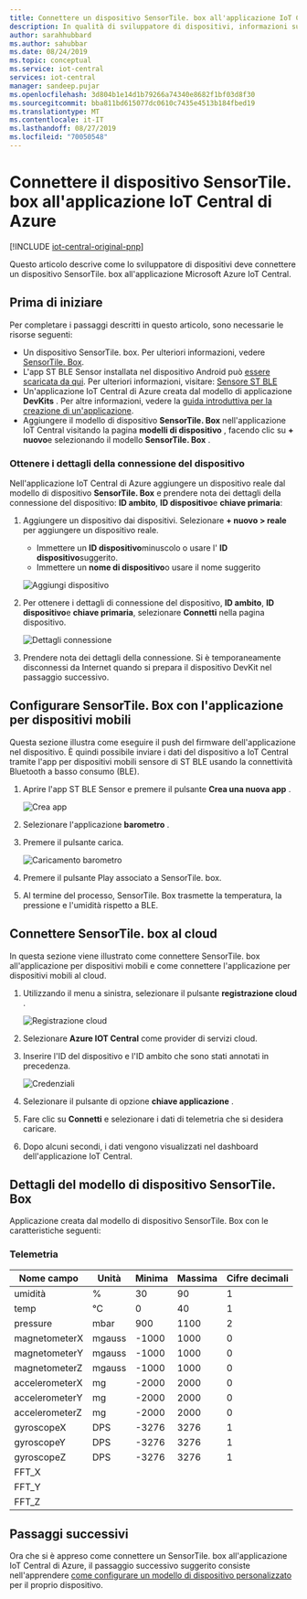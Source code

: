 ```yaml
---
title: Connettere un dispositivo SensorTile. box all'applicazione IoT Central di Azure | Microsoft Docs
description: In qualità di sviluppatore di dispositivi, informazioni su come connettere un dispositivo SensorTile. box all'applicazione IoT Central di Azure.
author: sarahhubbard
ms.author: sahubbar
ms.date: 08/24/2019
ms.topic: conceptual
ms.service: iot-central
services: iot-central
manager: sandeep.pujar
ms.openlocfilehash: 3d804b1e14d1b79266a74340e8682f1bf03d8f30
ms.sourcegitcommit: bba811bd615077dc0610c7435e4513b184fbed19
ms.translationtype: MT
ms.contentlocale: it-IT
ms.lasthandoff: 08/27/2019
ms.locfileid: "70050548"
---
```

# <a name="connect-sensortilebox-device-to-your-azure-iot-central-application"></a>Connettere il dispositivo SensorTile. box all'applicazione IoT Central di Azure

[!INCLUDE [iot-central-original-pnp](../../includes/iot-central-original-pnp-note.md)]

Questo articolo descrive come lo sviluppatore di dispositivi deve connettere un dispositivo SensorTile. box all'applicazione Microsoft Azure IoT Central.

## <a name="before-you-begin"></a>Prima di iniziare

Per completare i passaggi descritti in questo articolo, sono necessarie le risorse seguenti:

* Un dispositivo SensorTile. box. Per ulteriori informazioni, vedere [SensorTile. Box](https://www.st.com/content/st_com/en/products/evaluation-tools/product-evaluation-tools/mems-motion-sensor-eval-boards/steval-mksbox1v1.html).
* L'app ST BLE Sensor installata nel dispositivo Android può [essere scaricata da qui](https://play.google.com/store/apps/details?id=com.st.bluems). Per ulteriori informazioni, visitare: [Sensore ST BLE](https://www.st.com/stblesensor)
* Un'applicazione IoT Central di Azure creata dal modello di applicazione **DevKits** . Per altre informazioni, vedere la [guida introduttiva per la creazione di un'applicazione](quick-deploy-iot-central.md).
* Aggiungere il modello di dispositivo **SensorTile. Box** nell'applicazione IoT Central visitando la pagina **modelli di dispositivo** , facendo clic su **+ nuovo**e selezionando il modello **SensorTile. Box** .

### <a name="get-your-device-connection-details"></a>Ottenere i dettagli della connessione del dispositivo

Nell'applicazione IoT Central di Azure aggiungere un dispositivo reale dal modello di dispositivo **SensorTile. Box** e prendere nota dei dettagli della connessione del dispositivo: **ID ambito**, **ID dispositivo**e **chiave primaria**:

1. Aggiungere un dispositivo dai dispositivi. Selezionare **+ nuovo > reale** per aggiungere un dispositivo reale.

    * Immettere un **ID dispositivo**minuscolo o usare l' **ID dispositivo**suggerito.
    * Immettere un **nome di dispositivo**o usare il nome suggerito

    ![Aggiungi dispositivo](media/howto-connect-sensortile/real-device.png)

1. Per ottenere i dettagli di connessione del dispositivo, **ID ambito**, **ID dispositivo**e **chiave primaria**, selezionare **Connetti** nella pagina dispositivo.

    ![Dettagli connessione](media/howto-connect-sensortile/connect-device.png)

1. Prendere nota dei dettagli della connessione. Si è temporaneamente disconnessi da Internet quando si prepara il dispositivo DevKit nel passaggio successivo.

## <a name="set-up-the-sensortilebox-with-the-mobile-application"></a>Configurare SensorTile. Box con l'applicazione per dispositivi mobili

Questa sezione illustra come eseguire il push del firmware dell'applicazione nel dispositivo. È quindi possibile inviare i dati del dispositivo a IoT Central tramite l'app per dispositivi mobili sensore di ST BLE usando la connettività Bluetooth a basso consumo (BLE).

1. Aprire l'app ST BLE Sensor e premere il pulsante **Crea una nuova app** .

    ![Crea app](media/howto-connect-sensortile/create-app.png)

1. Selezionare l'applicazione **barometro** .
1. Premere il pulsante carica.

    ![Caricamento barometro](media/howto-connect-sensortile/barometer-upload.png)

1. Premere il pulsante Play associato a SensorTile. box.
1. Al termine del processo, SensorTile. Box trasmette la temperatura, la pressione e l'umidità rispetto a BLE.

## <a name="connect-the-sensortilebox-to-the-cloud"></a>Connettere SensorTile. box al cloud

In questa sezione viene illustrato come connettere SensorTile. box all'applicazione per dispositivi mobili e come connettere l'applicazione per dispositivi mobili al cloud.

1. Utilizzando il menu a sinistra, selezionare il pulsante **registrazione cloud** .

    ![Registrazione cloud](media/howto-connect-sensortile/cloud-logging.png)

1. Selezionare **Azure IOT Central** come provider di servizi cloud.
1. Inserire l'ID del dispositivo e l'ID ambito che sono stati annotati in precedenza.

    ![Credenziali](media/howto-connect-sensortile/credentials.png)

1. Selezionare il pulsante di opzione **chiave applicazione** .
1. Fare clic su **Connetti** e selezionare i dati di telemetria che si desidera caricare.
1. Dopo alcuni secondi, i dati vengono visualizzati nel dashboard dell'applicazione IoT Central.

## <a name="sensortilebox-device-template-details"></a>Dettagli del modello di dispositivo SensorTile. Box

Applicazione creata dal modello di dispositivo SensorTile. Box con le caratteristiche seguenti:

### <a name="telemetry"></a>Telemetria

| Nome campo     | Unità  | Minima | Massima | Cifre decimali |
| -------------- | ------ | ------- | ------- | -------------- |
| umidità       | %      | 30       | 90     | 1              |
| temp           | °C     | 0     | 40     | 1              |
| pressure       | mbar    | 900     | 1100    | 2              |
| magnetometerX  | mgauss | -1000   | 1000    | 0              |
| magnetometerY  | mgauss | -1000   | 1000    | 0              |
| magnetometerZ  | mgauss | -1000   | 1000    | 0              |
| accelerometerX | mg     | -2000   | 2000    | 0              |
| accelerometerY | mg     | -2000   | 2000    | 0              |
| accelerometerZ | mg     | -2000   | 2000    | 0              |
| gyroscopeX     | DPS   | -3276   | 3276    | 1              |
| gyroscopeY     | DPS   | -3276   | 3276    | 1              |
| gyroscopeZ     | DPS   | -3276   | 3276    | 1              |
| FFT_X     |    |    |     |               |
| FFT_Y     |    |    |     |               |
| FFT_Z     |    |    |     |               |

## <a name="next-steps"></a>Passaggi successivi

Ora che si è appreso come connettere un SensorTile. box all'applicazione IoT Central di Azure, il passaggio successivo suggerito consiste nell'apprendere [come configurare un modello di dispositivo personalizzato](howto-set-up-template.md) per il proprio dispositivo.
